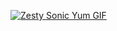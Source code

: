 
[![Zesty Sonic Yum GIF](https://media.tenor.com/images/e6ae96e73a3c4e5b8e3d40b5f586c04a/tenor.gif)](https://tenor.com/view/zesty-sonic-zesty-sonic-yum-scrumptious-gif-450341359401087919)
